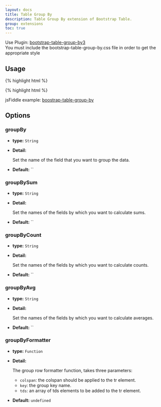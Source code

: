 ```yaml
---
layout: docs
title: Table Group By
description: Table Group By extension of Bootstrap Table.
group: extensions
toc: true
---
```


Use Plugin: [bootstrap-table-group-by3](https://github.com/wenzhixin/bootstrap-table/tree/master/src/extensions/boostrap-table-group-by) <br>
You must include the bootstrap-table-group-by.css file in order to get the appropriate style

## Usage

{% highlight html %}
<link rel="stylesheet" type="text/css" href="extensions/boostrap-table-group-by/bootstrap-table-group-by.css">
<script src="extensions/boostrap-table-group-by/bootstrap-table-group-by.js"></script>
{% highlight html %}

jsFiddle example: [boostrap-table-group-by](https://jsfiddle.net/Bighamster/fj8d7kvn/)

## Options

### groupBy

- **type:** `String`

- **Detail:**

   Set the name of the field that you want to group the data.

- **Default:** ``

### groupBySum

- **type:** `String`

- **Detail:**

   Set the names of the fields by which you want to calculate sums.

- **Default:** ``

### groupByCount

- **type:** `String`

- **Detail:**

   Set the names of the fields by which you want to calculate counts.

- **Default:** ``

### groupByAvg

- **type:** `String`

- **Detail:**

   Set the names of the fields by which you want to calculate averages.

- **Default:** ``

### groupByFormatter

- **type:** `Function`

- **Detail:**

   The group row formatter function, takes three parameters:

   * `colspan`: the colspan should be applied to the tr element.
   * `key`: the group key name.
   * `tds`: an array of tds elements to be added to the tr element.

- **Default:** `undefined`
